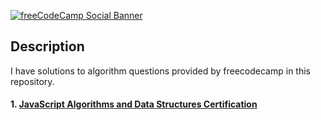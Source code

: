 [![freeCodeCamp Social Banner](https://s3.amazonaws.com/freecodecamp/wide-social-banner.png)](https://www.freecodecamp.org/)

## Description
I have solutions to algorithm questions provided by freecodecamp in this repository.

<!-- <img src="./image.jpg"/> -->

#### 1. [JavaScript Algorithms and Data Structures Certification](https://www.freecodecamp.org/learn/javascript-algorithms-and-data-structures-v8/)
